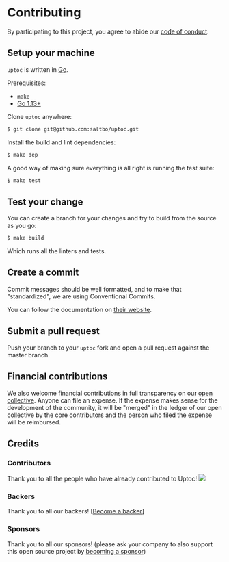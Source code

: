 # Contributing

By participating to this project, you agree to abide our [code of conduct](/CODEOFCONDUCT.md).

## Setup your machine

`uptoc` is written in [Go](https://golang.org/).

Prerequisites:

- `make`
- [Go 1.13+](https://golang.org/doc/install)

Clone `uptoc` anywhere:

```sh
$ git clone git@github.com:saltbo/uptoc.git
```

Install the build and lint dependencies:

```sh
$ make dep
```

A good way of making sure everything is all right is running the test suite:

```sh
$ make test
```

## Test your change

You can create a branch for your changes and try to build from the source as you go:

```sh
$ make build
```

Which runs all the linters and tests.

## Create a commit

Commit messages should be well formatted, and to make that "standardized", we
are using Conventional Commits.

You can follow the documentation on
[their website](https://www.conventionalcommits.org).

## Submit a pull request

Push your branch to your `uptoc` fork and open a pull request against the
master branch.

## Financial contributions

We also welcome financial contributions in full transparency on our [open collective](https://opencollective.com/saltbo).
Anyone can file an expense. If the expense makes sense for the development of the community, it will be "merged" in the ledger of our open collective by the core contributors and the person who filed the expense will be reimbursed.

## Credits

### Contributors

Thank you to all the people who have already contributed to Uptoc!
<a href="graphs/contributors"><img src="https://opencollective.com/saltbo/contributors.svg?width=890" /></a>

### Backers

Thank you to all our backers! [[Become a backer](https://opencollective.com/saltbo#backer)]

### Sponsors

Thank you to all our sponsors! (please ask your company to also support this open source project by [becoming a sponsor](https://opencollective.com/saltbo#sponsor))
